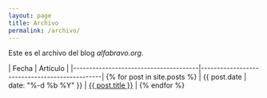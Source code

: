 ```yaml
---
layout: page
title: Archivo
permalink: /archivo/
---
```


Este es el archivo del blog *alfabravo.org*.

| Fecha					| Artículo					|
|---------------------------------------|-----------------------------------------------| {% for post in site.posts %}
| {{ post.date | date: "%-d %b %Y" }}	| <a href="{{ post.url }}">{{ post.title }}</a> | {% endfor %}
